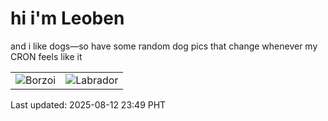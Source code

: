 # hi i'm Leoben

and i like dogs—so have some random dog pics that change whenever my CRON feels like it

|  |  |
|--------|----------|
| ![Borzoi](https://random-dog-vercel.vercel.app/api/random-borzoi?v=1755013786) | ![Labrador](https://random-dog-vercel.vercel.app/api/random-labrador?v=1755013786) |

Last updated: 2025-08-12 23:49 PHT
